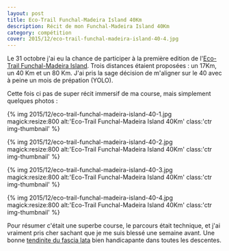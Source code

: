 ```yaml
---
layout: post
title: Eco-Trail Funchal-Madeira Island 40Km
description: Récit de mon Funchal-Madeira Island 40Km
category: compétition
cover: 2015/12/eco-trail-funchal-madeira-island-40-4.jpg
---
```


Le 31 octobre j'ai eu la chance de participer à la première edition
de l'[Eco-Trail Funchal-Madeira Island][1]. Trois distances étaient proposées :
un 17Km, un 40 Km et un 80 Km. J'ai pris la sage décision de m'aligner sur le
40 avec à peine un mois de prépation (YOLO).

Cette fois ci pas de super récit immersif de ma course, mais simplement quelques
photos :

{%
  img
  2015/12/eco-trail-funchal-madeira-island-40-1.jpg
  magick:resize:800
  alt:'Eco-Trail Funchal-Madeira Island 40Km'
  class:'ctr img-thumbnail'
%}

{%
  img
  2015/12/eco-trail-funchal-madeira-island-40-2.jpg
  magick:resize:800
  alt:'Eco-Trail Funchal-Madeira Island 40Km'
  class:'ctr img-thumbnail'
%}

{%
  img
  2015/12/eco-trail-funchal-madeira-island-40-3.jpg
  magick:resize:800
  alt:'Eco-Trail Funchal-Madeira Island 40Km'
  class:'ctr img-thumbnail'
%}

{%
  img
  2015/12/eco-trail-funchal-madeira-island-40-4.jpg
  magick:resize:800
  alt:'Eco-Trail Funchal-Madeira Island 40Km'
  class:'ctr img-thumbnail'
%}

Pour résumer c'était une superbe course, le parcours était technique, et j'ai
vraiment pris cher sachant que je me suis blessé une semaine avant.
Une bonne [tendinite du fascia lata][2] bien handicapante dans toutes
les descentes.

[1]: http://ecotrailmadeira.com/
[2]: http://entrainement-sportif.fr/tendinite-fascia-lata.htm
